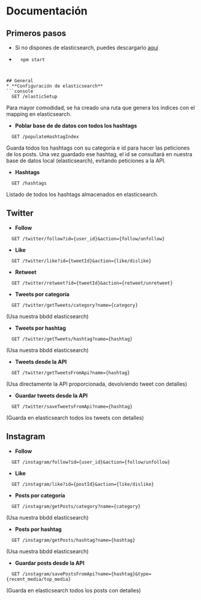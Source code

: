 # Documentación

## Primeros pasos

* Si no dispones de elasticsearch, puedes descargarlo [aquí](https://www.elastic.co/es/start)
* ```console
    npm start
```


## General
* **Configuración de elasticsearch**
```console
  GET /elasticSetup
```

Para mayor comodidad, se ha creado una ruta que genera los índices con el mapping en elasticsearch.
* **Poblar base de de datos con todos los hashtags**
```console
  GET /populateHashtagIndex
```

Guarda todos los hashtags con su categoría e id para hacer las peticiones de los posts.
Una vez guardado ese hashtag, el id se consultará en nuestra base de datos local (elasticsearch), 
evitando peticiones a la API.

* **Hashtags**
```console
  GET /hashtags
```

Listado de todos los hashtags almacenados en elasticsearch.
## Twitter
* **Follow** 
```console
  GET /twitter/follow?id={user_id}&action={follow/unfollow}
```
* **Like**
```console
  GET /twitter/like?id={tweetId}&action={like/dislike}
```
* **Retweet**
```console
  GET /twitter/retweet?id={tweetId}&action={retweet/unretweet}
```
* **Tweets por categoría**
```console
  GET /twitter/getTweets/category?name={category}  
```

  (Usa nuestra bbdd elasticsearch)
* **Tweets por hashtag**
```console
  GET /twitter/getTweets/hashtag?name={hashtag}  
```

  (Usa nuestra bbdd elasticsearch)
* **Tweets desde la API**
```console
  GET /twitter/getTweetsFromApi?name={hashtag}  
```

  (Usa directamente la API proporcionada, devolviendo tweet con detalles)
* **Guardar tweets desde la API**
```console
  GET /twitter/saveTweetsFromApi?name={hashtag}  
```

  (Guarda en elasticsearch todos los tweets con detalles)
## Instagram
* **Follow** 
```console
  GET /instagram/follow?id={user_id}&action={follow/unfollow}
```
* **Like**
```console
  GET /instagram/like?id={postId}&action={like/dislike}
```
* **Posts por categoría**
```console
  GET /instagram/getPosts/category?name={category}  
```

  (Usa nuestra bbdd elasticsearch)
* **Posts por hashtag**
```console
  GET /instagram/getPosts/hashtag?name={hashtag}  
```

  (Usa nuestra bbdd elasticsearch)
* **Guardar posts desde la API**
```console
  GET /instagram/savePostsFromApi?name={hashtag}&type={recent_media/top_media}
```

  (Guarda en elasticsearch todos los posts con detalles)
